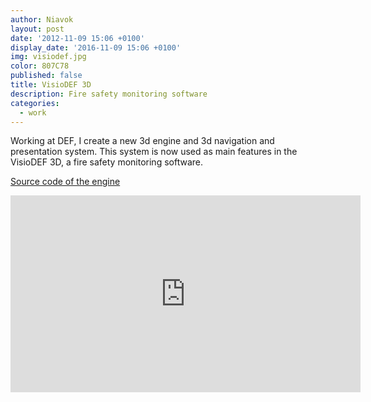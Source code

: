 ```yaml
---
author: Niavok
layout: post
date: '2012-11-09 15:06 +0100'
display_date: '2016-11-09 15:06 +0100'
img: visiodef.jpg
color: 807C78
published: false
title: VisioDEF 3D
description: Fire safety monitoring software
categories:
  - work
---
```

Working at DEF, I create a new 3d engine and 3d navigation and presentation system. This system is now used as main features in the VisioDEF 3D, a fire safety monitoring software.

[Source code of the engine](https://bitbucket.org/def_iss/v3dscene)

<iframe width="560" height="315" src="https://www.youtube.com/embed/RpZxBXbkrsQ" frameborder="0" allowfullscreen></iframe>
